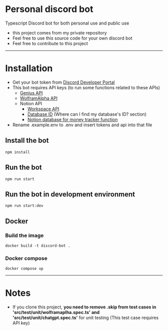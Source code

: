 # Personal discord bot
Typescript Discord bot for both personal use and public use
- this project comes from my private repository
- Feel free to use this source code for your own discord bot
- Feel free to contribute to this project
---
# Installation
- Get your bot token from [Discord Developer Portal](https://discord.com/developers/applications)
- This bot requires API keys (to run some functions related to these APIs)
  - [Genius API](https://genius.com/api-clients)
  - [WolframAlpha API](https://developer.wolframalpha.com/portal/myapps/)
  - Notion API
    - [Workspace API](https://www.notion.so/my-integrations)
    - [Database ID](https://developers.notion.com/docs/working-with-databases) (Where can I find my database's ID? section)
    - [Notion database for money tracker function](./src/documents/notion_money_tracker.md)
- Rename .example.env to .env and insert tokens and api into that file
## Install the bot
```
npm install
```
## Run the bot
```
npm run start
```
## Run the bot in development environment
```
npm run start:dev
```
## Docker
### Build the image
```
docker build -t discord-bot .
```
### Docker compose
```
docker compose up
```

---
# Notes
- If you clone this project, **you need to remove .skip from test cases in 'src/test/unit/wolframaplha.spec.ts' and 'src/test/unit/chatgpt.spec.ts'** for unit testing (This test case requires API key)